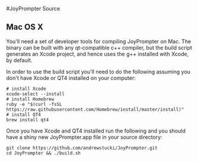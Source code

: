 #JoyPrompter Source

## Mac OS X

You'll need a set of developer tools for compiling JoyPrompter on Mac. The binary can be built with any qt-compatible c++ compiler, but the build script generates an Xcode project, and hence uses the g++ installed with Xcode, by default.

In order to use the build script you'll need to do the following assuming you don't have Xcode or QT4 installed on your computer:

    # install Xcode
    xcode-select --install
    # install Homebrew
    ruby -e "$(curl -fsSL https://raw.githubusercontent.com/Homebrew/install/master/install)"
    # install QT4
    brew install qt4

Once you have Xcode and QT4 installed run the following and you should have a shiny new JoyPrompter.app file in your source directory:

    git clone https://github.com/andrewstucki/JoyPrompter.git
    cd JoyPrompter && ./build.sh
